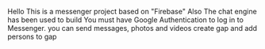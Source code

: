 Hello
This is a messenger project based on "Firebase"
Also The chat engine has been used to build
You must have Google Authentication to log in to Messenger.
you can send messages, photos and videos 
create gap and add persons to gap
